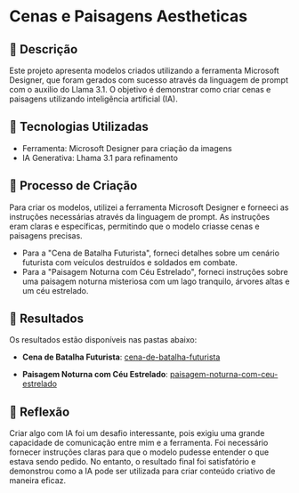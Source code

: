# Cenas e Paisagens Aestheticas

## 📒 Descrição
Este projeto apresenta modelos criados utilizando a ferramenta Microsoft Designer, que foram gerados com sucesso através da linguagem de prompt com o auxilio do Llama 3.1. O objetivo é demonstrar como criar cenas e paisagens utilizando inteligência artificial (IA).

## 🤖 Tecnologias Utilizadas
* Ferramenta: Microsoft Designer para criação da imagens
* IA Generativa: Lhama 3.1 para refinamento


## 🧐 Processo de Criação
Para criar os modelos, utilizei a ferramenta Microsoft Designer e forneeci as instruções necessárias através da linguagem de prompt. As instruções eram claras e específicas, permitindo que o modelo criasse cenas e paisagens precisas.

* Para a "Cena de Batalha Futurista", forneci detalhes sobre um cenário futurista com veículos destruídos e soldados em combate.
* Para a "Paisagem Noturna com Céu Estrelado", forneci instruções sobre uma paisagem noturna misteriosa com um lago tranquilo, árvores altas e um céu estrelado.

## 🚀 Resultados
Os resultados estão disponíveis nas pastas abaixo:

* **Cena de Batalha Futurista**: [cena-de-batalha-futurista](https://github.com/lair/lab-natty-or-not/tree/main/Promp%201)

* **Paisagem Noturna com Céu Estrelado**: [paisagem-noturna-com-ceu-estrelado](https://github.com/lair/lab-natty-or-not/tree/main/Promp%202)
 

## 💭 Reflexão
Criar algo com IA foi um desafio interessante, pois exigiu uma grande capacidade de comunicação entre mim e a ferramenta. Foi necessário fornecer instruções claras para que o modelo pudesse entender o que estava sendo pedido. No entanto, o resultado final foi satisfatório e demonstrou como a IA pode ser utilizada para criar conteúdo criativo de maneira eficaz.
